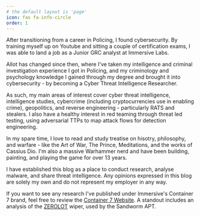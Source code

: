 ```yaml
---
# the default layout is 'page'
icon: fas fa-info-circle
order: 1
---
```


After transitioning from a career in Policing, I found cybersecurity. By training myself up on Youtube and sitting a couple of certification exams, I was able to land a job as a Junior GRC analyst at Immersive Labs.

Allot has changed since then, where I've taken my intelligence and criminal investigation experience I got in Policing, and my criminology and psychology knowledge I gained through my degree and brought it into cybersecurity - by becoming a Cyber Threat Intelligence Researcher.

As such, my main areas of interest cover cyber threat intelligence, intelligence studies, cybercrime (including cryptocurrencies use in enabling crime), geopolitics, and reverse engineering - particularly RATS and stealers. I also have a healthy interest in red teaming through threat led testing, using adversarial TTPs to map attack flows for detection engineering.

In my spare time, I love to read and study treatise on hisotry, philosophy, and warfare - like the Art of War, The Prince, Meditations, and the works of Cassius Dio. I'm also a massive Warhammer nerd and have been building, painting, and playing the game for over 13 years.

I have established this blog as a place to conduct research, analyse malware, and share threat intelligence. Any opinions expressed in this blog are solely my own and do not represent my employer in any way. 

If you want to see any research I've published under Immersive's Container 7 brand, feel free to review the [Container 7 Website](https://www.immersivelabs.com/container7#Section-C7-3). A standout includes an analysis of the [ZEROLOT](https://www.immersivelabs.com/resources/blog/zerolot-analysis-inside-sandworms-destructive-new-wiper) wiper, used by the Sandworm APT.



